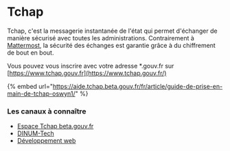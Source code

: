 # Tchap

Tchap, c'est la messagerie instantanée de l'état qui permet d'échanger de manière sécurisé avec toutes les administrations. Contrairement à [Mattermost](../mattermost/), la sécurité des échanges est garantie grâce à du chiffrement de bout en bout.

Vous pouvez vous inscrire avec votre adresse \*.gouv.fr sur [https://www.tchap.gouv.fr](https://www.tchap.gouv.fr/)

{% embed url="https://aide.tchap.beta.gouv.fr/fr/article/guide-de-prise-en-main-de-tchap-oswyn1/" %}

### Les canaux à connaître

* [Espace Tchap beta.gouv.fr](https://www.tchap.gouv.fr/#/room/!vEAnvskVieOQgLnZee:agent.dinum.tchap.gouv.fr?via=agent.dinum.tchap.gouv.fr\&via=agent.dev-durable.tchap.gouv.fr\&via=agent.ssi.tchap.gouv.fr)
* [DINUM-Tech](https://tchap.gouv.fr/#/room/#DINUMTechF38Igcqx6w:agent.dinum.tchap.gouv.fr)
* [Développement web](https://tchap.gouv.fr/#/room/#D%C3%A9veloppementweb1XX8QS7:agent.social.tchap.gouv.fr)

